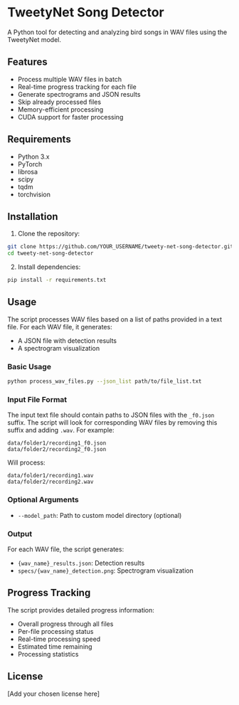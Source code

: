 # TweetyNet Song Detector

A Python tool for detecting and analyzing bird songs in WAV files using the TweetyNet model.

## Features

- Process multiple WAV files in batch
- Real-time progress tracking for each file
- Generate spectrograms and JSON results
- Skip already processed files
- Memory-efficient processing
- CUDA support for faster processing

## Requirements

- Python 3.x
- PyTorch
- librosa
- scipy
- tqdm
- torchvision

## Installation

1. Clone the repository:
```bash
git clone https://github.com/YOUR_USERNAME/tweety-net-song-detector.git
cd tweety-net-song-detector
```

2. Install dependencies:
```bash
pip install -r requirements.txt
```

## Usage

The script processes WAV files based on a list of paths provided in a text file. For each WAV file, it generates:
- A JSON file with detection results
- A spectrogram visualization

### Basic Usage

```bash
python process_wav_files.py --json_list path/to/file_list.txt
```

### Input File Format

The input text file should contain paths to JSON files with the `_f0.json` suffix. The script will look for corresponding WAV files by removing this suffix and adding `.wav`. For example:

```
data/folder1/recording1_f0.json
data/folder2/recording2_f0.json
```

Will process:
```
data/folder1/recording1.wav
data/folder2/recording2.wav
```

### Optional Arguments

- `--model_path`: Path to custom model directory (optional)

### Output

For each WAV file, the script generates:
- `{wav_name}_results.json`: Detection results
- `specs/{wav_name}_detection.png`: Spectrogram visualization

## Progress Tracking

The script provides detailed progress information:
- Overall progress through all files
- Per-file processing status
- Real-time processing speed
- Estimated time remaining
- Processing statistics

## License

[Add your chosen license here] 